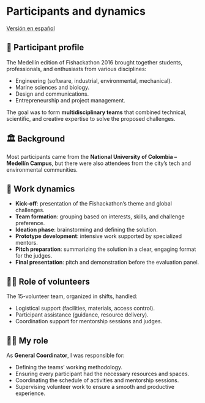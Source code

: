 # Participants and dynamics
[Versión en español](../es/04_participantes-dinamica.md)

## 👥 Participant profile
The Medellín edition of Fishackathon 2016 brought together students, professionals, and enthusiasts from various disciplines:
- Engineering (software, industrial, environmental, mechanical).
- Marine sciences and biology.
- Design and communications.
- Entrepreneurship and project management.

The goal was to form **multidisciplinary teams** that combined technical, scientific, and creative expertise to solve the proposed challenges.

## 🏛 Background
Most participants came from the **National University of Colombia – Medellín Campus**, but there were also attendees from the city’s tech and environmental communities.

## 🔄 Work dynamics
- **Kick-off**: presentation of the Fishackathon’s theme and global challenges.
- **Team formation**: grouping based on interests, skills, and challenge preference.
- **Ideation phase**: brainstorming and defining the solution.
- **Prototype development**: intensive work supported by specialized mentors.
- **Pitch preparation**: summarizing the solution in a clear, engaging format for the judges.
- **Final presentation**: pitch and demonstration before the evaluation panel.

## 🫱‍🫲 Role of volunteers
The 15-volunteer team, organized in shifts, handled:
- Logistical support (facilities, materials, access control).
- Participant assistance (guidance, resource delivery).
- Coordination support for mentorship sessions and judges.

## 🙋‍♀️ My role
As **General Coordinator**, I was responsible for:
- Defining the teams’ working methodology.
- Ensuring every participant had the necessary resources and spaces.
- Coordinating the schedule of activities and mentorship sessions.
- Supervising volunteer work to ensure a smooth and productive experience.
